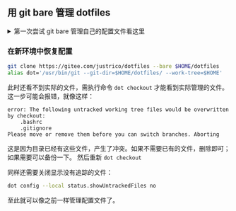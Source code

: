 ## 用 git bare 管理 dotfiles

<details>
<summary>第一次尝试 git bare 管理自己的配置文件看这里</summary>

### 1 创建 bare repo

```bash
git init --bare $HOME/dotfiles
```
创建 `~/dotfiles` 目录，这个文件夹相当于普通 git 项目中的 `.git` 文件夹。

```bash
alias dot='/usr/bin/git --git-dit=$HOME/dotfiles/ --work-tree=$HOME'
```
创建一个 alias 命令，方便以后进行管理，后面对配置文件进行 git 管理时用到的都是这个命令，而不是普通的 git 命令。

**推荐把这条命令添加进 `.bashrc` 或 `.zshrc` 文件以持久生效。**

```bash
dot config --local status.showUntrackedFiles no
```
由于配置文件都是手动指定文件，这条命令可以使得查看仓库状态的时候不会因为其他文件没有添加或提交而显示不必要的状态信息。

### 2 管理 dotfiles

```bash
# 查看仓库状态
dot status

# 添加配置文件/文件夹
dot add .bashrc .zshrc

# 提交
dot commit -m "add bashrc zshrc"

# 推送
dot remote add github git@gitee.com:justrico/dotfiles.git
dot branch -M main
dot push gitee main
```

为了防止以后拉取时导致递归拉取，需要将 bare repo 加入 `.gitignore` 文件：
```gitignore
dotfiles
# neovim 单独管理的可以将 nvim 也添加进来
nvim
```

</details>

### 在新环境中恢复配置

```bash
git clone https://gitee.com/justrico/dotfiles --bare $HOME/dotfiles
alias dot='/usr/bin/git --git-dir=$HOME/dotfiles/ --work-tree=$HOME'
```

此时还看不到实际的文件，需执行命令 `dot checkout` 才能看到实际管理的文件。这一步可能会报错，就像这样：
```error
error: The following untracked working tree files would be overwritten by checkout:
    .bashrc
    .gitignore
Please move or remove them before you can switch branches. Aborting
```
这是因为目录已经有这些文件，产生了冲突。如果不需要已有的文件，删除即可；如果需要可以备份一下。
然后重新 `dot checkout`

同样还需要关闭显示没有追踪的文件：
```bash
dot config --local status.showUntrackedFiles no
```
至此就可以像之前一样管理配置文件了。

